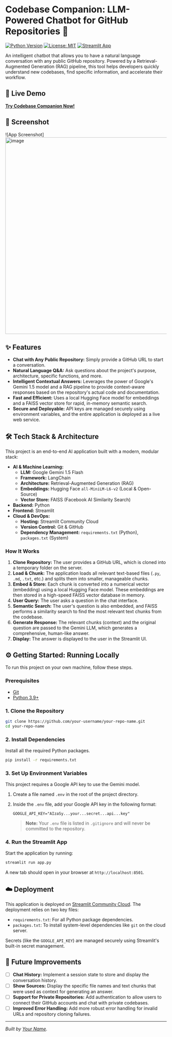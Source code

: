 # Codebase Companion: LLM-Powered Chatbot for GitHub Repositories 🤖

[![Python Version](https://img.shields.io/badge/Python-3.9%2B-blue.svg)](https://www.python.org/downloads/)
[![License: MIT](https://img.shields.io/badge/License-MIT-yellow.svg)](https://opensource.org/licenses/MIT)
[![Streamlit App](https://static.streamlit.io/badges/streamlit_badge_black_white.svg)](https://codebase-companion-9khggejvu36vgelmfezeah.streamlit.app/)

An intelligent chatbot that allows you to have a natural language conversation with any public GitHub repository. Powered by a Retrieval-Augmented Generation (RAG) pipeline, this tool helps developers quickly understand new codebases, find specific information, and accelerate their workflow.

## 🚀 Live Demo

[**Try Codebase Companion Now!**](https://codebase-companion-9khggejvu36vgelmfezeah.streamlit.app/)  <!-- 👈 **IMPORTANT: REPLACE THIS URL WITH YOUR LIVE STREAMLIT APP URL!** -->

## 📸 Screenshot

<!-- **IMPORTANT: ADD A SCREENSHOT OF YOUR APP IN ACTION HERE!** -->
<!-- You can drag and drop an image into the GitHub editor to upload it. -->
![App Screenshot]
<img width="1086" height="612" alt="image" src="https://github.com/user-attachments/assets/28250750-1586-45d7-bd53-a6ac489fdf5d" />


## ✨ Features

-   **Chat with Any Public Repository:** Simply provide a GitHub URL to start a conversation.
-   **Natural Language Q&A:** Ask questions about the project's purpose, architecture, specific functions, and more.
-   **Intelligent Contextual Answers:** Leverages the power of Google's Gemini 1.5 model and a RAG pipeline to provide context-aware responses based on the repository's actual code and documentation.
-   **Fast and Efficient:** Uses a local Hugging Face model for embeddings and a FAISS vector store for rapid, in-memory semantic search.
-   **Secure and Deployable:** API keys are managed securely using environment variables, and the entire application is deployed as a live web service.

## 🛠️ Tech Stack & Architecture

This project is an end-to-end AI application built with a modern, modular stack:

-   **AI & Machine Learning:**
    -   **LLM:** Google Gemini 1.5 Flash
    -   **Framework:** LangChain
    -   **Architecture:** Retrieval-Augmented Generation (RAG)
    -   **Embeddings:** Hugging Face `all-MiniLM-L6-v2` (Local & Open-Source)
    -   **Vector Store:** FAISS (Facebook AI Similarity Search)
-   **Backend:** Python
-   **Frontend:** Streamlit
-   **Cloud & DevOps:**
    -   **Hosting:** Streamlit Community Cloud
    -   **Version Control:** Git & GitHub
    -   **Dependency Management:** `requirements.txt` (Python), `packages.txt` (System)

### How It Works

1.  **Clone Repository:** The user provides a GitHub URL, which is cloned into a temporary folder on the server.
2.  **Load & Chunk:** The application loads all relevant text-based files (`.py`, `.md`, `.txt`, etc.) and splits them into smaller, manageable chunks.
3.  **Embed & Store:** Each chunk is converted into a numerical vector (embedding) using a local Hugging Face model. These embeddings are then stored in a high-speed FAISS vector database in memory.
4.  **User Query:** The user asks a question in the chat interface.
5.  **Semantic Search:** The user's question is also embedded, and FAISS performs a similarity search to find the most relevant text chunks from the codebase.
6.  **Generate Response:** The relevant chunks (context) and the original question are passed to the Gemini LLM, which generates a comprehensive, human-like answer.
7.  **Display:** The answer is displayed to the user in the Streamlit UI.

## ⚙️ Getting Started: Running Locally

To run this project on your own machine, follow these steps.

### Prerequisites

-   [Git](https://git-scm.com/downloads)
-   [Python 3.9+](https://www.python.org/downloads/)

### 1. Clone the Repository

```bash
git clone https://github.com/your-username/your-repo-name.git
cd your-repo-name
```

### 2. Install Dependencies

Install all the required Python packages.

```bash
pip install -r requirements.txt
```

### 3. Set Up Environment Variables

This project requires a Google API key to use the Gemini model.

1.  Create a file named `.env` in the root of the project directory.
2.  Inside the `.env` file, add your Google API key in the following format:

    ```
    GOOGLE_API_KEY="AIzaSy...your...secret...api...key"
    ```
    > **Note:** Your `.env` file is listed in `.gitignore` and will never be committed to the repository.

### 4. Run the Streamlit App

Start the application by running:

```bash
streamlit run app.py
```

A new tab should open in your browser at `http://localhost:8501`.

## ☁️ Deployment

This application is deployed on [Streamlit Community Cloud](https://streamlit.io/cloud). The deployment relies on two key files:
-   `requirements.txt`: For all Python package dependencies.
-   `packages.txt`: To install system-level dependencies like `git` on the cloud server.

Secrets (like the `GOOGLE_API_KEY`) are managed securely using Streamlit's built-in secret management.

## 🚀 Future Improvements

-   [ ] **Chat History:** Implement a session state to store and display the conversation history.
-   [ ] **Show Sources:** Display the specific file names and text chunks that were used as context for generating an answer.
-   [ ] **Support for Private Repositories:** Add authentication to allow users to connect their GitHub accounts and chat with private codebases.
-   [ ] **Improved Error Handling:** Add more robust error handling for invalid URLs and repository cloning failures.

---

*Built by [Your Name](https://github.com/your-username).*
